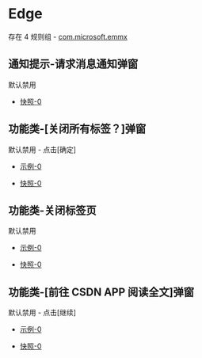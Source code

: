 # Edge

存在 4 规则组 - [com.microsoft.emmx](/src/apps/com.microsoft.emmx.ts)

## 通知提示-请求消息通知弹窗

默认禁用

- [快照-0](https://i.gkd.li/i/13646187)

## 功能类-[关闭所有标签？]弹窗

默认禁用 - 点击[确定]

- [示例-0](https://m.gkd.li/57941037/487f4236-676c-4fb3-bcac-17b4644edd46)

- [快照-0](https://i.gkd.li/i/14325653)

## 功能类-关闭标签页

默认禁用

- [示例-0](https://m.gkd.li/57941037/81f9a737-a111-4630-898b-4f2b5de0623b)

- [快照-0](https://i.gkd.li/i/14614992)

## 功能类-[前往 CSDN APP 阅读全文]弹窗

默认禁用 - 点击[继续]

- [示例-0](https://m.gkd.li/57941037/fea75b5a-010d-4f67-8998-6cf794eda975)

- [快照-0](https://i.gkd.li/i/14610025)
